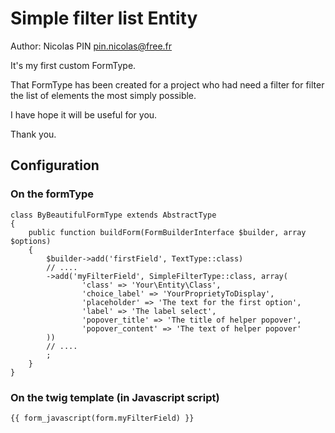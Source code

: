 # Simple filter list Entity

Author: Nicolas PIN <pin.nicolas@free.fr>

It's my first custom FormType.

That FormType has been created for a project who had need a filter for filter the list of elements the most simply possible.

I have hope it will be useful for you.

Thank you.


## Configuration

### On the formType

```
class ByBeautifulFormType extends AbstractType
{
    public function buildForm(FormBuilderInterface $builder, array $options)
    {
        $builder->add('firstField', TextType::class)
        // ....
        ->add('myFilterField', SimpleFilterType::class, array(
                'class' => 'Your\Entity\Class',
                'choice_label' => 'YourProprietyToDisplay',
                'placeholder' => 'The text for the first option',
                'label' => 'The label select',
                'popover_title' => 'The title of helper popover',
                'popover_content' => 'The text of helper popover'
        ))
        // ....
        ;
    }
}
```

### On the twig template (in Javascript script)

```
{{ form_javascript(form.myFilterField) }}
``` 